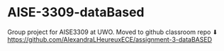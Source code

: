 # AISE-3309-dataBased

Group project for AISE3309 at UWO.
Moved to github classroom repo ⬇
https://github.com/AlexandraLHeureuxECE/assignment-3-dataBASED
